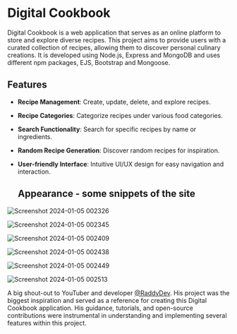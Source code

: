 # Digital Cookbook

Digital Cookbook is a web application that serves as an online platform to store and explore diverse recipes. This project aims to provide users with a curated collection of recipes, allowing them to discover personal culinary creations.
It is developed using Node.js, Express and MongoDB and uses different npm packages, EJS, Bootstrap and Mongoose.


## Features

- **Recipe Management**: Create, update, delete, and explore recipes.
- **Recipe Categories**: Categorize recipes under various food categories.
- **Search Functionality**: Search for specific recipes by name or ingredients.
- **Random Recipe Generation**: Discover random recipes for inspiration.
- **User-friendly Interface**: Intuitive UI/UX design for easy navigation and interaction.

  ## Appearance - some snippets of the site

  
![Screenshot 2024-01-05 002326](https://github.com/oanasabau1/Digital-Cookbook/assets/115418520/fcfdf80a-2c32-4b0f-a917-c15df1346716)

![Screenshot 2024-01-05 002345](https://github.com/oanasabau1/Digital-Cookbook/assets/115418520/239340f9-5580-4fa2-94ac-cbbfa1ae4b57)

![Screenshot 2024-01-05 002409](https://github.com/oanasabau1/Digital-Cookbook/assets/115418520/5104486e-a2cb-4ec5-b60e-469a917cb14c)

![Screenshot 2024-01-05 002438](https://github.com/oanasabau1/Digital-Cookbook/assets/115418520/5441a513-e001-42cf-bd2c-cf61c9048904)

![Screenshot 2024-01-05 002449](https://github.com/oanasabau1/Digital-Cookbook/assets/115418520/592c5ab3-53d2-401c-a361-f6867386a7c7)


![Screenshot 2024-01-05 002513](https://github.com/oanasabau1/Digital-Cookbook/assets/115418520/9cdb28c2-035b-48b5-a7fb-25ea7fb0c8e6)





A big shout-out to YouTuber and developer [@RaddyDev](https://github.com/RaddyTheBrand). His project was the biggest inspiration and served as a reference for creating this Digital Cookbook application. His guidance, tutorials, and open-source contributions were instrumental in understanding and implementing several features within this project.

